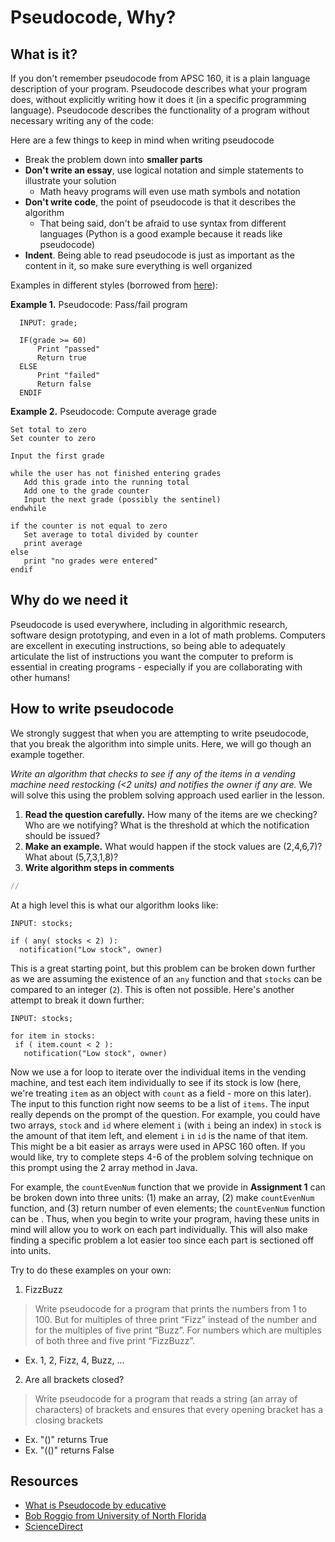 # Pseudocode, Why?

## What is it?
If you don't remember pseudocode from APSC 160, it is a plain language description of your program. Pseudocode describes what your program does, without explicitly writing how it does it (in a specific programming language). Pseudocode describes the functionality of a program without necessary writing any of the code:

Here are a few things to keep in mind when writing pseudocode
* Break the problem down into **smaller parts**
* **Don't write an essay**, use logical notation and simple statements to illustrate your solution
  * Math heavy programs will even use math symbols and notation
* **Don't write code**, the point of pseudocode is that it describes the algorithm
  * That being said, don't be afraid to use syntax from different languages (Python is a good example because it reads like pseudocode)
* **Indent**. Being able to read pseudocode is just as important as the content in it, so make sure everything is well organized

Examples in different styles (borrowed from [here](https://www.unf.edu/~broggio/cop3530/3530pseu.htm)):

**Example 1.** Pseudocode: Pass/fail program
```
  INPUT: grade;

  IF(grade >= 60)
      Print "passed"
      Return true
  ELSE
      Print "failed"
      Return false
  ENDIF

```

**Example 2.** Pseudocode: Compute average grade
```
Set total to zero
Set counter to zero

Input the first grade

while the user has not finished entering grades
   Add this grade into the running total
   Add one to the grade counter  
   Input the next grade (possibly the sentinel)
endwhile

if the counter is not equal to zero
   Set average to total divided by counter
   print average  
else
   print "no grades were entered"
endif
```


## Why do we need it
Pseudocode is used everywhere, including in algorithmic research, software design prototyping, and even in a lot of math problems. Computers are excellent in executing instructions, so being able to adequately articulate the list of instructions you want the computer to preform is essential in creating programs - especially if you are collaborating with other humans!


## How to write pseudocode
We strongly suggest that when you are attempting to write pseudocode, that you break the algorithm into simple units. Here, we will go though an example together. 

*Write an algorithm that checks to see if any of the items in a vending machine need restocking (<2 units) and notifies the owner if any are.*
We will solve this using the problem solving approach used earlier in the lesson.
1. **Read the question carefully.** How many of the items are we checking? Who are we notifying? What is the threshold at which the notification should be issued?
2. **Make an example.** What would happen if the stock values are (2,4,6,7)? What about (5,7,3,1,8)?
3. **Write algorithm steps in comments**

```java
//
```

At a high level this is what our algorithm looks like:
```
INPUT: stocks;

if ( any( stocks < 2) ):
  notification("Low stock", owner)
 ```
 This is a great starting point, but this problem can be broken down further as we are assuming the existence of an `any` function and that `stocks` can be compared to an integer (`2`). This is often not possible. Here's another attempt to break it down further:
 ```
INPUT: stocks;

for item in stocks:
  if ( item.count < 2 ):
    notification("Low stock", owner)
 ```
 Now we use a for loop to iterate over the individual items in the vending machine, and test each item individually to see if its stock is low (here, we're treating `item` as an object with `count` as a field - more on this later). The input to this function right now seems to be a list of `items`. The input really depends on the prompt of the question. For example, you could have two arrays, `stock` and `id` where element `i` (with `i` being an index) in `stock` is the amount of that item left, and element `i` in `id` is the name of that item. This might be a bit easier as arrays were used in APSC 160 often. If you would like, try to complete steps 4-6 of the problem solving technique on this prompt using the 2 array method in Java.


For example, the `countEvenNum` function that we provide in **Assignment 1** can be broken down into three units: (1) make an array, (2) make `countEvenNum` function, and (3) return number of even elements; the `countEvenNum` function can be . Thus, when you begin to write your program, having these units in mind will allow you to work on each part individually. This will also make finding a specific problem a lot easier too since each part is sectioned off into units.

Try to do these examples on your own:

1. FizzBuzz
  > Write pseudocode for a program that prints the numbers from 1 to 100. But for multiples of three print “Fizz” instead of the number and for the multiples of five print “Buzz”. For numbers which are multiples of both three and five print “FizzBuzz”.

  * Ex. 1, 2, Fizz, 4, Buzz, ...

2. Are all brackets closed?
  > Write pseudocode for a program that reads a string (an array of characters) of brackets and ensures that every opening bracket has a closing brackets

  * Ex. "()" returns True
  * Ex. "(()" returns False

## Resources
* [What is Pseudocode by educative](https://www.educative.io/edpresso/what-is-pseudocode)
* [Bob Roggio from University of North Florida](https://www.unf.edu/~broggio/cop2221/2221pseu.htm)
* [ScienceDirect](https://www.sciencedirect.com/topics/engineering/pseudocode)
